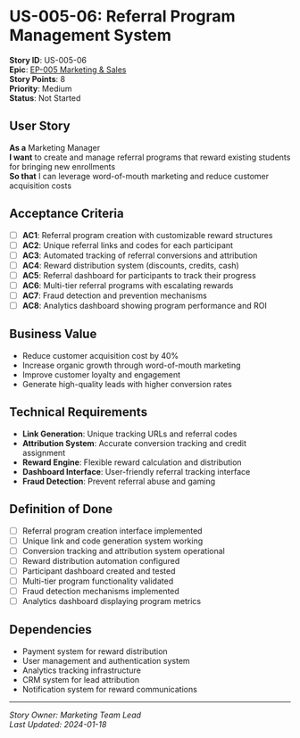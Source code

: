# US-005-06: Referral Program Management System

**Story ID**: US-005-06  
**Epic**: [EP-005 Marketing & Sales](../epics/EP-005-Marketing-Sales.md)  
**Story Points**: 8  
**Priority**: Medium  
**Status**: Not Started  

## User Story

**As a** Marketing Manager  
**I want** to create and manage referral programs that reward existing students for bringing new enrollments  
**So that** I can leverage word-of-mouth marketing and reduce customer acquisition costs

## Acceptance Criteria

- [ ] **AC1**: Referral program creation with customizable reward structures
- [ ] **AC2**: Unique referral links and codes for each participant
- [ ] **AC3**: Automated tracking of referral conversions and attribution
- [ ] **AC4**: Reward distribution system (discounts, credits, cash)
- [ ] **AC5**: Referral dashboard for participants to track their progress
- [ ] **AC6**: Multi-tier referral programs with escalating rewards
- [ ] **AC7**: Fraud detection and prevention mechanisms
- [ ] **AC8**: Analytics dashboard showing program performance and ROI

## Business Value

- Reduce customer acquisition cost by 40%
- Increase organic growth through word-of-mouth marketing
- Improve customer loyalty and engagement
- Generate high-quality leads with higher conversion rates

## Technical Requirements

- **Link Generation**: Unique tracking URLs and referral codes
- **Attribution System**: Accurate conversion tracking and credit assignment
- **Reward Engine**: Flexible reward calculation and distribution
- **Dashboard Interface**: User-friendly referral tracking interface
- **Fraud Detection**: Prevent referral abuse and gaming

## Definition of Done

- [ ] Referral program creation interface implemented
- [ ] Unique link and code generation system working
- [ ] Conversion tracking and attribution system operational
- [ ] Reward distribution automation configured
- [ ] Participant dashboard created and tested
- [ ] Multi-tier program functionality validated
- [ ] Fraud detection mechanisms implemented
- [ ] Analytics dashboard displaying program metrics

## Dependencies

- Payment system for reward distribution
- User management and authentication system
- Analytics tracking infrastructure
- CRM system for lead attribution
- Notification system for reward communications

---

*Story Owner: Marketing Team Lead*  
*Last Updated: 2024-01-18*